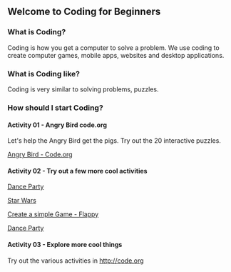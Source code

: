 ## Welcome to Coding for Beginners

### What is Coding? 
Coding is how you get a computer to solve a problem.  We use coding to create computer games, mobile apps, websites and desktop applications.

### What is Coding like?
Coding is very similar to solving problems, puzzles.

### How should I start Coding?

#### Activity 01 - Angry Bird code.org

Let's help the Angry Bird get the pigs.  Try out the 20 interactive puzzles.

[Angry Bird - Code.org](https://studio.code.org/hoc/1)

#### Activity 02 - Try out a few more cool activities

[Dance Party](https://studio.code.org/s/dance-2019/stage/1/puzzle/1)
  
[Star Wars](https://studio.code.org/s/starwarsblocks/stage/1/puzzle/1)
  
[Create a simple Game - Flappy](https://hourofcode.com/flap)

[Dance Party](https://studio.code.org/s/dance-extras-2019/stage/1/puzzle/1)
  
#### Activity 03 - Explore more cool things

   Try out the various activities in <http://code.org>
   
   
   



